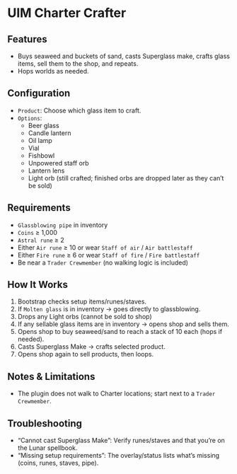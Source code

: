 # UIM Charter Crafter

## Features

- Buys seaweed and buckets of sand, casts Superglass make, crafts glass items, sell them to the shop, and repeats.
- Hops worlds as needed.

## Configuration

- `Product`: Choose which glass item to craft.
- `Options`:
  - Beer glass
  - Candle lantern
  - Oil lamp
  - Vial
  - Fishbowl
  - Unpowered staff orb
  - Lantern lens
  - Light orb (still crafted; finished orbs are dropped later as they can’t be sold)

## Requirements

- `Glassblowing pipe` in inventory
- `Coins` ≥ 1,000
- `Astral rune` ≥ 2
- Either `Air rune` ≥ 10 or wear `Staff of air` / `Air battlestaff`
- Either `Fire rune` ≥ 6 or wear `Staff of fire` / `Fire battlestaff`
- Be near a `Trader Crewmember` (no walking logic is included)

## How It Works

1. Bootstrap checks setup items/runes/staves.
2. If `Molten glass` is in inventory → goes directly to glassblowing.
3. Drops any Light orbs (cannot be sold to shop)
4. If any sellable glass items are in inventory → opens shop and sells them.
5. Opens shop to buy seaweed/sand to reach a stack of 10 each (hops if needed).
6. Casts Superglass Make → crafts selected product.
7. Opens shop again to sell products, then loops.

## Notes & Limitations
- The plugin does not walk to Charter locations; start next to a `Trader Crewmember`.

## Troubleshooting
- “Cannot cast Superglass Make”: Verify runes/staves and that you’re on the Lunar spellbook.
- “Missing setup requirements”: The overlay/status lists what’s missing (coins, runes, staves, pipe).
